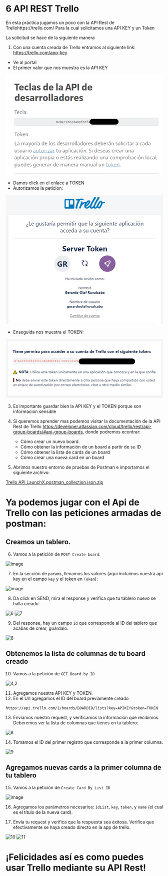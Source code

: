 # 6 API REST Trello

En esta práctica jugamos un poco con la API Rest de Trellohttps://trello.com/ 
Para la cual solicitamos una API KEY y un Token

La solicitud se hace de la siguiente manera
1. Con una cuenta creada de Trello entramos al siguiente link: https://trello.com/app-key
  - Ve al portal
  - El primer valor que nos muestra es la API KEY
  
  ![image](https://github.com/OlafRuv/Trello-API/blob/main/imgs/1.png)
    
  - Damos click en el enlace a TOKEN 
  - Autorizamos la peticion:
  
  ![image](https://github.com/OlafRuv/Trello-API/blob/main/imgs/2.png)
  
  - Enseguida nos muestra el TOKEN:
  
   ![image](https://github.com/OlafRuv/Trello-API/blob/main/imgs/3.png)

3. Es importante guardar bien la API KEY y el TOKEN porque son informacion sensible

4. Si queremos aprender mas podemos visitar la documentación de la API Rest de Trello https://developer.atlassian.com/cloud/trello/rest/api-group-boards/#api-group-boards, donde podremos econtrar:
   - Cómo crear un nuevo board.
   - Cómo obtener la información de un board a partir de su ID
   - Cómo obtener la lista de cards de un board
   - Cómo crear una nueva card en un board

5. Abrimos nuestro entorno de pruebas de Postman e importamos el siguiente archivo: 

[Trello API LaunchX.postman_collection.json.zip](https://github.com/LaunchX-InnovaccionVirtual/MissionNodeJS/files/8585319/Trello.API.LaunchX.postman_collection.json.zip)

# Ya podemos jugar con el Api de Trello con las peticiones armadas de postman: 
## Creamos un tablero.

6. Vamos a la petición de `POST Create board`:

![image](https://user-images.githubusercontent.com/62526919/168375764-6ba2dc58-decd-464a-a282-29b1fe2f1cd3.png)

7. En la sección de `params`, llenamos los valores (aquí incluimos nuestra api key en el campo `key` y el token en `Token`):

![image](https://user-images.githubusercontent.com/62526919/168376774-f85bb333-3981-4eaa-a140-ad8ecf5759ed.png)

8. Da click en SEND, mira el response y verifica que tu tablero nuevo se halla creado.

![6](https://user-images.githubusercontent.com/62526919/168377076-7cb7b400-16f2-44a6-a80b-a3256cf84894.png)
![7](https://user-images.githubusercontent.com/62526919/168377115-741342a4-fa90-4d14-ad3d-bcc18ea5a2d8.png)

9. Del response, hay un campo `id` que corresponde al ID del tablero que acabas de crear, guárdalo.

![8](https://user-images.githubusercontent.com/62526919/168377641-f8f4b9a2-4479-4ade-88f0-ec652cf356d3.jpg)


## Obtenemos la lista de columnas de tu board creado

10. Vamos a la petición de `GET Board by ID` 

![4,2](https://user-images.githubusercontent.com/62526919/168375929-ca0065c4-0acb-4adb-9b40-05b725815d7f.png)

11. Agregamos nuestra API KEY y TOKEN. 
12. En el Url agregamos el ID del board previamente creado

```
https://api.trello.com/1/boards/BOARDID/lists?key=APIKEY&token=TOKEN
```

13. Enviamos nuestro request, y verificamos la información que recibimos. Deberemos ver la lista de columnas que tienes en tu tablero:

![8](https://user-images.githubusercontent.com/62526919/168378300-0a6e152a-e4fd-4f9c-91ef-1ab512d1c151.png)

14. Tomamos el ID del primer registro que corresponde a la primer columna.

![9](https://user-images.githubusercontent.com/62526919/168378597-32eb3843-3d3a-4bd3-b6b7-25b7f19eaf1d.png)

## Agregamos nuevas cards a la primer columna de tu tablero

15. Vamos a la petición de `Create Card By List ID` 

![image](https://user-images.githubusercontent.com/62526919/168376325-fc3d01e0-b114-4a16-ace5-f3ad5bb3d525.png)

16. Agregamos los parámetros necesarios: `idList`, `key`, `token`, y `name` (el cual es el título de la nueva card).

17. Envía tu request y verifica que la respuesta sea éxitosa. Verifica que efectivamente se haya creado directo en la app de trello.

![10](https://user-images.githubusercontent.com/62526919/168379462-dcf4e82b-a93d-46e8-967a-fc81dafcec7d.png)
![11](https://user-images.githubusercontent.com/62526919/168379283-3c7a1760-197f-457d-a3d1-190f1eaf594b.png)

# ¡Felicidades así es como puedes usar Trello mediante su API Rest!
